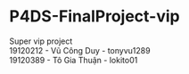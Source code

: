 # P4DS-FinalProject-vip  
Super vip project  
19120212 - Vũ Công Duy - tonyvu1289  
19120389 - Tô Gia Thuận - lokito01  
